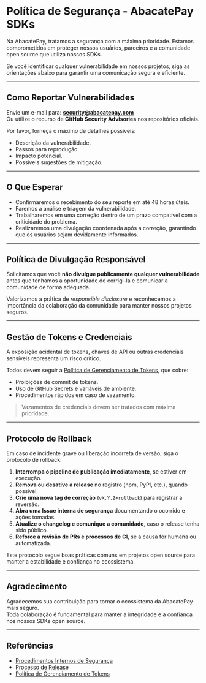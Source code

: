 # Política de Segurança - AbacatePay SDKs

Na AbacatePay, tratamos a segurança com a máxima prioridade. Estamos comprometidos em proteger nossos usuários, parceiros e a comunidade open source que utiliza nossos SDKs.

Se você identificar qualquer vulnerabilidade em nossos projetos, siga as orientações abaixo para garantir uma comunicação segura e eficiente.

---

## Como Reportar Vulnerabilidades

Envie um e-mail para: **security@abacatepay.com**  
Ou utilize o recurso de **GitHub Security Advisories** nos repositórios oficiais.

Por favor, forneça o máximo de detalhes possíveis:

- Descrição da vulnerabilidade.
- Passos para reprodução.
- Impacto potencial.
- Possíveis sugestões de mitigação.

---

## O Que Esperar

- Confirmaremos o recebimento do seu reporte em até 48 horas úteis.
- Faremos a análise e triagem da vulnerabilidade.
- Trabalharemos em uma correção dentro de um prazo compatível com a criticidade do problema.
- Realizaremos uma divulgação coordenada após a correção, garantindo que os usuários sejam devidamente informados.

---

## Política de Divulgação Responsável

Solicitamos que você **não divulgue publicamente qualquer vulnerabilidade** antes que tenhamos a oportunidade de corrigi-la e comunicar a comunidade de forma adequada.

Valorizamos a prática de *responsible disclosure* e reconhecemos a importância da colaboração da comunidade para manter nossos projetos seguros.

---

## Gestão de Tokens e Credenciais

A exposição acidental de tokens, chaves de API ou outras credenciais sensíveis representa um risco crítico.

Todos devem seguir a [Política de Gerenciamento de Tokens](/policies/TOKEN_MANAGEMENT_POLICY.md), que cobre:

- Proibições de commit de tokens.
- Uso de GitHub Secrets e variáveis de ambiente.
- Procedimentos rápidos em caso de vazamento.

> Vazamentos de credenciais devem ser tratados com máxima prioridade.

---

## Protocolo de Rollback

Em caso de incidente grave ou liberação incorreta de versão, siga o protocolo de rollback:

1. **Interrompa o pipeline de publicação imediatamente**, se estiver em execução.
2. **Remova ou desative a release** no registro (npm, PyPI, etc.), quando possível.
3. **Crie uma nova tag de correção** (`vX.Y.Z+rollback`) para registrar a reversão.
4. **Abra uma Issue interna de segurança** documentando o ocorrido e ações tomadas.
5. **Atualize o changelog e comunique a comunidade**, caso o release tenha sido público.
6. **Reforce a revisão de PRs e processos de CI**, se a causa for humana ou automatizada.

Este protocolo segue boas práticas comuns em projetos open source para manter a estabilidade e confiança no ecossistema.

---

## Agradecimento

Agradecemos sua contribuição para tornar o ecossistema da AbacatePay mais seguro.  
Toda colaboração é fundamental para manter a integridade e a confiança nos nossos SDKs open source.

---

## Referências

- [Procedimentos Internos de Segurança](/internal/SECURITY_CHECKLIST.md)
- [Processo de Release](/maintainers/RELEASE_PROCESS.md)
- [Política de Gerenciamento de Tokens](/policies/TOKEN_MANAGEMENT_POLICY.md)
